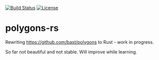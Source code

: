 [![Build Status](https://travis-ci.org/bast/polygons-rs.svg?branch=master)](https://travis-ci.org/bast/polygons-rs/builds)
[![License](https://img.shields.io/badge/license-%20GPL-blue.svg)](LICENSE)


# polygons-rs

Rewriting https://github.com/bast/polygons to Rust - work in progress.

So far not beautiful and not stable. Will improve while learning.
